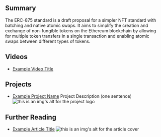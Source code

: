 ## Summary

The ERC-875 standard is a draft proposal for a simpler NFT standard with batching and native atomic swaps. It aims to simplify the creation and exchange of non-fungible tokens on the Ethereum blockchain by allowing for multiple token transfers in a single transaction and enabling atomic swaps between different types of tokens.

## Videos

- [Example Video Title](https://www.youtube.com/watch?v=TDGq4aeevgY)

## Projects

- [Example Project Name](https://xxxx.xxx/xxxxx) Project Description (one sentence) ![this is an img's alt for the project logo](https://xxxx.xxx/project-logo.xxx)

## Further Reading

- [Example Article Title](https://xxxx.xxx/xxxxx) ![this is an img's alt for the article cover](https://xxxx.xxx/article-cover.xxx)
